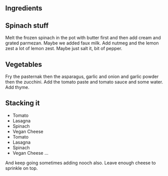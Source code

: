 Ingredients
---------------

## Spinach stuff

Melt the frozen spinach in the pot with
butter first and then add cream and grated parmezan.
Maybe we added faux milk. Add nutmeg and the lemon zest
a lot of lemon zest. Maybe just salt it, bit of pepper.

## Vegetables

Fry the pasternak then the asparagus, garlic and onion and garlic powder then the zucchini.
Add the tomato paste and tomato sauce and some water. Add thyme.


## Stacking it 

- Tomato
- Lasagna
- Spinach
- Vegan Cheese
- Tomato
- Lasagna
- Spinach
- Vegan Cheese
...
 
And keep going sometimes adding nooch also. Leave enough cheese to 
sprinkle on top.
